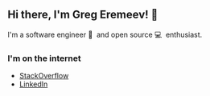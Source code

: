 ## Hi there, I'm Greg Eremeev! 👋

I'm a software engineer 🚀 &nbsp;and open source 💻 &nbsp;enthusiast.

### I'm on the internet

- [StackOverflow](https://stackoverflow.com/users/2699806/greg-eremeev)
- [LinkedIn](https://www.linkedin.com/in/greg-eremeev-17531a8b/)
